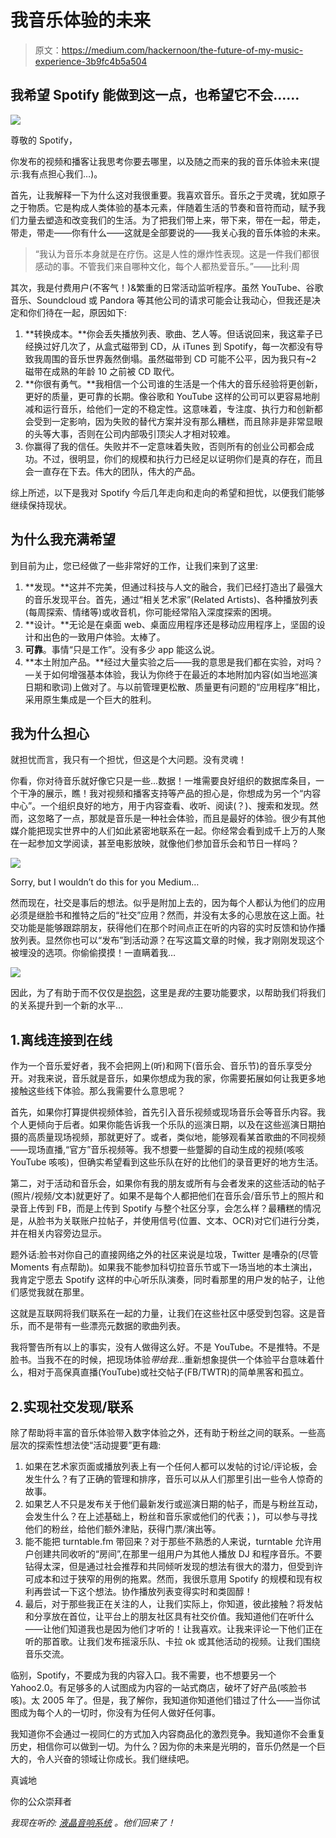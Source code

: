 # 我音乐体验的未来

> 原文：<https://medium.com/hackernoon/the-future-of-my-music-experience-3b9fc4b5a504>

## 我希望 Spotify 能做到这一点，也希望它不会……

![](img/343c6646bb04285f7ace9c3e8bddc985.png)

尊敬的 Spotify，

你发布的视频和播客让我思考你要去哪里，以及随之而来的我的音乐体验未来(提示:我有点担心我们…)。

首先，让我解释一下为什么这对我很重要。我喜欢音乐。音乐之于灵魂，犹如原子之于物质。它是构成人类体验的基本元素，伴随着生活的节奏和音符而动，赋予我们力量去塑造和改变我们的生活。为了把我们带上来，带下来，带在一起，带走，带走，带走——你有什么——这就是全部要说的——我关心我的音乐体验的未来。

> “我认为音乐本身就是在疗伤。这是人性的爆炸性表现。这是一件我们都很感动的事。不管我们来自哪种文化，每个人都热爱音乐。”——比利·周

其次，我是付费用户(不客气！)&繁重的日常活动监听程序。虽然 YouTube、谷歌音乐、Soundcloud 或 Pandora 等其他公司的请求可能会让我动心，但我还是决定和你们待在一起，原因如下:

1.  **转换成本。**你会丢失播放列表、歌曲、艺人等。但话说回来，我这辈子已经换过好几次了，从盒式磁带到 CD，从 iTunes 到 Spotify，每一次都没有导致我周围的音乐世界轰然倒塌。虽然磁带到 CD 可能不公平，因为我只有~2 磁带在成熟的年龄 10 之前被 CD 取代。
2.  **你很有勇气。**我相信一个公司谁的生活是一个伟大的音乐经验将更创新，更好的质量，更可靠的长期。像谷歌和 YouTube 这样的公司可以更容易地削减和运行音乐，给他们一定的不稳定性。这意味着，专注度、执行力和创新都会受到一定影响，因为失败的替代方案并没有那么糟糕，而且除非是非常显眼的头等大事，否则在公司内部吸引顶尖人才相对较难。
3.  你赢得了我的信任。失败并不一定意味着失败，否则所有的创业公司都会成功。不过，很明显，你们的规模和执行力已经足以证明你们是真的存在，而且会一直存在下去。伟大的团队，伟大的产品。

综上所述，以下是我对 Spotify 今后几年走向和走向的希望和担忧，以便我们能够继续保持现状。

## 为什么我充满希望

到目前为止，您已经做了一些非常好的工作，让我们来到了这里:

1.  **发现。**这并不完美，但通过科技与人文的融合，我们已经打造出了最强大的音乐发现平台。首先，通过“相关艺术家”(Related Artists)、各种播放列表(每周探索、情绪等)或收音机，你可能经常陷入深度探索的困境。
2.  **设计。**无论是在桌面 web、桌面应用程序还是移动应用程序上，坚固的设计和出色的一致用户体验。太棒了。
3.  **可靠**。事情“只是工作”。没有多少 app 能这么说。
4.  **本土附加产品。**经过大量实验之后——我的意思是我们都在实验，对吗？—关于如何增强基本体验，我认为你终于在最近的本地附加内容(如当地巡演日期和歌词)上做对了。与以前管理更松散、质量更有问题的“应用程序”相比，采用原生集成是一个巨大的胜利。

## **我为什么担心**

就担忧而言，我只有一个担忧，但这是个大问题。没有灵魂！

你看，你对待音乐就好像它只是一些…数据！一堆需要良好组织的数据库条目，一个干净的展示，瞧！我对视频和播客支持等产品的担心是，你想成为另一个“内容中心”。一个组织良好的地方，用于内容查看、收听、阅读(？)、搜索和发现。然而，这忽略了一点，那就是音乐是一种社会体验，而且是最好的体验。很少有其他媒介能把现实世界中的人们如此紧密地联系在一起。你经常会看到成千上万的人聚在一起参加文学阅读，甚至电影放映，就像他们参加音乐会和节日一样吗？

![](img/e6feeec587ae9cc984b8497408b21a4e.png)

Sorry, but I wouldn’t do this for you Medium…

然而现在，社交是事后的想法。似乎是附加上去的，因为每个人都认为他们的应用必须是继脸书和推特之后的“社交”应用？然而，并没有太多的心思放在这上面。社交功能是能够跟踪朋友，获得他们在那个时间点正在听的内容的实时反馈和协作播放列表。显然你也可以“发布”到活动源？在写这篇文章的时候，我才刚刚发现这个被埋没的选项。你偷偷摸摸！一直瞒着我…

![](img/1135e85d3317f705b581619160331dbb.png)

因此，为了有助于而不仅仅是[抱怨](http://www.merriam-webster.com/dictionary/kvetch)，这里是*我的*主要功能要求，以帮助我们将我们的关系提升到一个新的水平…

## 1.离线连接到在线

作为一个音乐爱好者，我不会把网上(听)和网下(音乐会、音乐节)的音乐享受分开。对我来说，音乐就是音乐，如果你想成为我的家，你需要拓展如何让我更多地接触这些线下体验。那么我需要什么意思呢？

首先，如果你打算提供视频体验，首先引入音乐视频或现场音乐会等音乐内容。我个人更倾向于后者。如果你能告诉我一个乐队的巡演日期，以及在这些巡演日期拍摄的高质量现场视频，那就更好了。或者，类似地，能够观看某首歌曲的不同视频——现场直播,“官方”音乐视频等。我不想要一些蹩脚的自动生成的视频(咳咳 YouTube 咳咳)，但确实希望看到这些乐队在好的比他们的录音更好的地方生活。

第二，对于活动和音乐会，如果你有我的朋友或所有与会者发来的这些活动的帖子(照片/视频/文本)就更好了。如果不是每个人都把他们在音乐会/音乐节上的照片和录音上传到 FB，而是上传到 Spotify 与整个社区分享，会怎么样？最糟糕的情况是，从脸书为关联账户拉帖子，并使用信号(位置、文本、OCR)对它们进行分类，并在相关内容旁边显示。

题外话:脸书对你自己的直接网络之外的社区来说是垃圾，Twitter 是嘈杂的(尽管 Moments 有点帮助)。如果我不能参加科切拉音乐节或下一场当地的本土演出，我肯定宁愿去 Spotify 这样的中心听乐队演奏，同时看那里的用户发的帖子，让他们感觉我就在那里。

这就是互联网将我们联系在一起的力量，让我们在这些社区中感受到包容。这是音乐，而不是带有一些漂亮元数据的歌曲列表。

我将警告所有以上的事实，没有人做得这么好。不是 YouTube。不是推特。不是脸书。当我不在的时候，把现场体验*带给我*…重新想象提供一个体验平台意味着什么，相对于高保真直播(YouTube)或社交帖子(FB/TWTR)的简单黑客和孤立。

## 2.实现社交发现/联系

除了帮助将丰富的音乐体验带入数字体验之外，还有助于粉丝之间的联系。一些高层次的探索性想法使“活动提要”更有趣:

1.  如果在艺术家页面或播放列表上有一个任何人都可以发帖的讨论/评论板，会发生什么？有了正确的管理和排序，音乐可以从人们那里引出一些令人惊奇的故事。
2.  如果艺人不只是发布关于他们最新发行或巡演日期的帖子，而是与粉丝互动，会发生什么？在上述基础上，粉丝和音乐家或他们的代表；)，可以参与寻找他们的粉丝，给他们额外津贴，获得门票/演出等。
3.  能不能把 turntable.fm 带回来？对于那些不熟悉的人来说，turntable 允许用户创建共同收听的“房间”,在那里一组用户为其他人播放 DJ 和程序音乐。不要钻得太深，但是通过社会推荐和共同倾听发现的想法有很大的潜力，但受到许可成本和过于狭窄的用例的拖累。然而，我很乐意用 Spotify 的规模和现有权利再尝试一下这个想法。协作播放列表变得实时和类固醇！
4.  最后，对于那些我正在关注的人，让我们实际上，你知道，彼此接触？将发帖和分享放在首位，让平台上的朋友社区具有社交价值。我知道他们在听什么——让他们知道我也是因为他们才听的！让我喜欢。让我来评论一下他们正在听的那首歌。让我们发布摇滚乐队、卡拉 ok 或其他活动的视频。让我们围绕音乐交流。

临别，Spotify，不要成为我的内容入口。我不需要，也不想要另一个 Yahoo2.0。有足够多的人试图成为内容的一站式商店，破坏了好产品(咳脸书咳)。太 2005 年了。但是，我了解你，我知道你知道他们错过了什么——当你试图成为每个人的一切时，你没有为任何人做好任何事。

我知道你不会通过一视同仁的方式加入内容商品化的激烈竞争。我知道你不会重复历史，相信你可以做到一切。为什么？因为你的未来是光明的，音乐仍然是一个巨大的，令人兴奋的领域让你成长。我们继续吧。

真诚地

你的公众崇拜者

*我现在听的:* [*液晶音响系统*](https://open.spotify.com/artist/066X20Nz7iquqkkCW6Jxy6) *。他们回来了！*